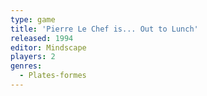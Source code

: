 ```yaml
---
type: game
title: 'Pierre Le Chef is... Out to Lunch'
released: 1994
editor: Mindscape
players: 2
genres:
  - Plates-formes
---
```


